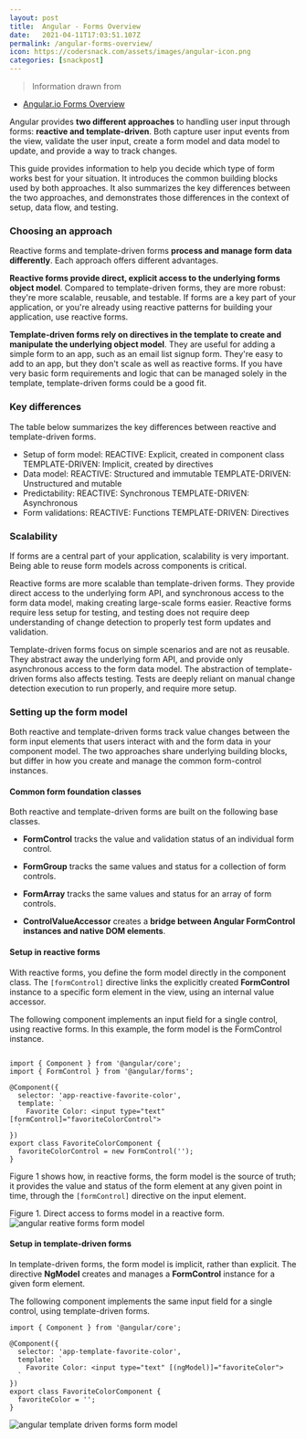 ```yaml
---
layout: post
title:  Angular - Forms Overview
date:   2021-04-11T17:03:51.107Z
permalink: /angular-forms-overview/
icon: https://codersnack.com/assets/images/angular-icon.png
categories: [snackpost]
---
```


> Information drawn from 
- [Angular.io Forms Overview](https://angular.io/guide/forms-overview)

Angular provides **two different approaches** to handling user input through forms: **reactive and template-driven**. Both capture user input events from the view, validate the user input, create a form model and data model to update, and provide a way to track changes.

This guide provides information to help you decide which type of form works best for your situation. It introduces the common building blocks used by both approaches. It also summarizes the key differences between the two approaches, and demonstrates those differences in the context of setup, data flow, and testing.


### Choosing an approach

Reactive forms and template-driven forms **process and manage form data differently**. Each approach offers different advantages.

**Reactive forms provide direct, explicit access to the underlying forms object model**. Compared to template-driven forms, they are more robust: they're more scalable, reusable, and testable. If forms are a key part of your application, or you're already using reactive patterns for building your application, use reactive forms.

**Template-driven forms rely on directives in the template to create and manipulate the underlying object model**. They are useful for adding a simple form to an app, such as an email list signup form. They're easy to add to an app, but they don't scale as well as reactive forms. If you have very basic form requirements and logic that can be managed solely in the template, template-driven forms could be a good fit.

### Key differences
The table below summarizes the key differences between reactive and template-driven forms.

- Setup of form model: REACTIVE: Explicit, created in component class	TEMPLATE-DRIVEN: Implicit, created by directives
- Data model:	 REACTIVE: Structured and immutable	TEMPLATE-DRIVEN: Unstructured and mutable
- Predictability: REACTIVE: 	Synchronous	TEMPLATE-DRIVEN:  Asynchronous
- Form validations: REACTIVE:  Functions	TEMPLATE-DRIVEN:  Directives

### Scalability
If forms are a central part of your application, scalability is very important. Being able to reuse form models across components is critical.

Reactive forms are more scalable than template-driven forms. They provide direct access to the underlying form API, and synchronous access to the form data model, making creating large-scale forms easier. Reactive forms require less setup for testing, and testing does not require deep understanding of change detection to properly test form updates and validation.

Template-driven forms focus on simple scenarios and are not as reusable. They abstract away the underlying form API, and provide only asynchronous access to the form data model. The abstraction of template-driven forms also affects testing. Tests are deeply reliant on manual change detection execution to run properly, and require more setup.

### Setting up the form model
Both reactive and template-driven forms track value changes between the form input elements that users interact with and the form data in your component model. The two approaches share underlying building blocks, but differ in how you create and manage the common form-control instances.

#### Common form foundation classes
Both reactive and template-driven forms are built on the following base classes.

- **FormControl** tracks the value and validation status of an individual form control.

- **FormGroup** tracks the same values and status for a collection of form controls.

- **FormArray** tracks the same values and status for an array of form controls.

- **ControlValueAccessor** creates a **bridge between Angular FormControl instances and native DOM elements**.

#### Setup in reactive forms
With reactive forms, you define the form model directly in the component class. The ```[formControl]``` directive links the explicitly created **FormControl** instance to a specific form element in the view, using an internal value accessor.

The following component implements an input field for a single control, using reactive forms. In this example, the form model is the FormControl instance.

```
import { Component } from '@angular/core';
import { FormControl } from '@angular/forms';

@Component({
  selector: 'app-reactive-favorite-color',
  template: `
    Favorite Color: <input type="text" [formControl]="favoriteColorControl">
  `
})
export class FavoriteColorComponent {
  favoriteColorControl = new FormControl('');
}
```

Figure 1 shows how, in reactive forms, the form model is the source of truth; it provides the value and status of the form element at any given point in time, through the ```[formControl]``` directive on the input element.

Figure 1. Direct access to forms model in a reactive form.
![angular reative forms form model](https://codersnack.com/assets/images/angular-reactive-forms-form-model.png)

#### Setup in template-driven forms
In template-driven forms, the form model is implicit, rather than explicit. The directive **NgModel** creates and manages a **FormControl** instance for a given form element.

The following component implements the same input field for a single control, using template-driven forms.

```
import { Component } from '@angular/core';

@Component({
  selector: 'app-template-favorite-color',
  template: `
    Favorite Color: <input type="text" [(ngModel)]="favoriteColor">
  `
})
export class FavoriteColorComponent {
  favoriteColor = '';
}
```
![angular template driven forms form model](https://codersnack.com/assets/images/angular-template-driven-forms-form-model.png)


